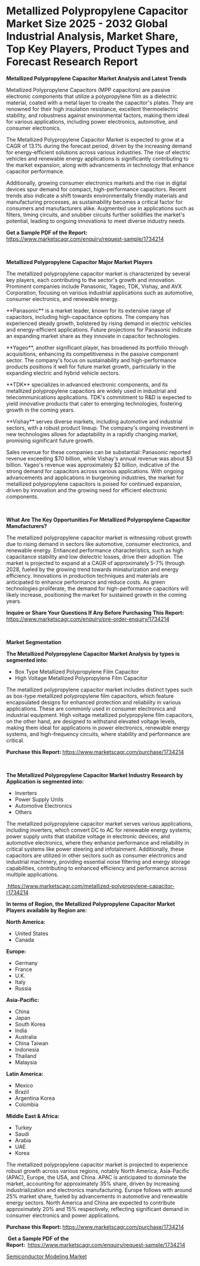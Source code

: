 <p><h1>Metallized Polypropylene Capacitor Market Size 2025 - 2032 Global Industrial Analysis, Market Share, Top Key Players, Product Types and Forecast Research Report</h1></p><p><strong>Metallized Polypropylene Capacitor Market Analysis and Latest Trends</strong></p>
<p><p>Metallized Polypropylene Capacitors (MPP capacitors) are passive electronic components that utilize a polypropylene film as a dielectric material, coated with a metal layer to create the capacitor's plates. They are renowned for their high insulation resistance, excellent thermoelectric stability, and robustness against environmental factors, making them ideal for various applications, including power electronics, automotive, and consumer electronics.</p><p>The Metallized Polypropylene Capacitor Market is expected to grow at a CAGR of 13.1% during the forecast period, driven by the increasing demand for energy-efficient solutions across various industries. The rise of electric vehicles and renewable energy applications is significantly contributing to the market expansion, along with advancements in technology that enhance capacitor performance. </p><p>Additionally, growing consumer electronics markets and the rise in digital devices spur demand for compact, high-performance capacitors. Recent trends also indicate a shift towards environmentally friendly materials and manufacturing processes, as sustainability becomes a critical factor for consumers and manufacturers alike. Augmented use in applications such as filters, timing circuits, and snubber circuits further solidifies the market's potential, leading to ongoing innovations to meet diverse industry needs.</p></p>
<p><strong>Get a Sample PDF of the Report:&nbsp;</strong> <a href="https://www.marketscagr.com/enquiry/request-sample/1734214?utm_campaign=1166&utm_medium=2&utm_source=Github&utm_content=ia&utm_term=11022025&utm_id=metallized-polypropylene-capacitor">https://www.marketscagr.com/enquiry/request-sample/1734214</a></p>
<p>&nbsp;</p>
<p><strong>Metallized Polypropylene Capacitor Major Market Players</strong></p>
<p><p>The metallized polypropylene capacitor market is characterized by several key players, each contributing to the sector's growth and innovation. Prominent companies include Panasonic, Yageo, TDK, Vishay, and AVX Corporation, focusing on various industrial applications such as automotive, consumer electronics, and renewable energy.</p><p>**Panasonic** is a market leader, known for its extensive range of capacitors, including high-capacitance options. The company has experienced steady growth, bolstered by rising demand in electric vehicles and energy-efficient applications. Future projections for Panasonic indicate an expanding market share as they innovate in capacitor technologies.</p><p>**Yageo**, another significant player, has broadened its portfolio through acquisitions, enhancing its competitiveness in the passive component sector. The company's focus on sustainability and high-performance products positions it well for future market growth, particularly in the expanding electric and hybrid vehicle sectors.</p><p>**TDK** specializes in advanced electronic components, and its metallized polypropylene capacitors are widely used in industrial and telecommunications applications. TDK's commitment to R&D is expected to yield innovative products that cater to emerging technologies, fostering growth in the coming years.</p><p>**Vishay** serves diverse markets, including automotive and industrial sectors, with a robust product lineup. The company's ongoing investment in new technologies allows for adaptability in a rapidly changing market, promising significant future growth.</p><p>Sales revenue for these companies can be substantial: Panasonic reported revenue exceeding $70 billion, while Vishay's annual revenue was about $3 billion. Yageo's revenue was approximately $2 billion, indicative of the strong demand for capacitors across various applications. With ongoing advancements and applications in burgeoning industries, the market for metallized polypropylene capacitors is poised for continued expansion, driven by innovation and the growing need for efficient electronic components.</p></p>
<p>&nbsp;</p>
<p><strong>What Are The Key Opportunities For Metallized Polypropylene Capacitor Manufacturers?</strong></p>
<p><p>The metallized polypropylene capacitor market is witnessing robust growth due to rising demand in sectors like automotive, consumer electronics, and renewable energy. Enhanced performance characteristics, such as high capacitance stability and low dielectric losses, drive their adoption. The market is projected to expand at a CAGR of approximately 5-7% through 2028, fueled by the growing trend towards miniaturization and energy efficiency. Innovations in production techniques and materials are anticipated to enhance performance and reduce costs. As green technologies proliferate, the demand for high-performance capacitors will likely increase, positioning the market for sustained growth in the coming years.</p></p>
<p><strong>Inquire or Share Your Questions If Any Before Purchasing This Report:</strong> <a href="https://www.marketscagr.com/enquiry/pre-order-enquiry/1734214?utm_campaign=1166&utm_medium=2&utm_source=Github&utm_content=ia&utm_term=11022025&utm_id=metallized-polypropylene-capacitor">https://www.marketscagr.com/enquiry/pre-order-enquiry/1734214</a></p>
<p>&nbsp;</p>
<p><strong>Market Segmentation</strong></p>
<p><strong>The Metallized Polypropylene Capacitor Market Analysis by types is segmented into:</strong></p>
<p><ul><li>Box Type Metallized Polypropylene Film Capacitor</li><li>High Voltage Metallized Polypropylene Film Capacitor</li></ul></p>
<p><p>The metallized polypropylene capacitor market includes distinct types such as box-type metallized polypropylene film capacitors, which feature encapsulated designs for enhanced protection and reliability in various applications. These are commonly used in consumer electronics and industrial equipment. High voltage metallized polypropylene film capacitors, on the other hand, are designed to withstand elevated voltage levels, making them ideal for applications in power electronics, renewable energy systems, and high-frequency circuits, where stability and performance are critical.</p></p>
<p><strong>Purchase this Report:&nbsp;</strong><a href="https://www.marketscagr.com/purchase/1734214?utm_campaign=1166&utm_medium=2&utm_source=Github&utm_content=ia&utm_term=11022025&utm_id=metallized-polypropylene-capacitor">https://www.marketscagr.com/purchase/1734214</a></p>
<p>&nbsp;</p>
<p><strong>The Metallized Polypropylene Capacitor Market Industry Research by Application is segmented into:</strong></p>
<p><ul><li>Inverters</li><li>Power Supply Units</li><li>Automotive Electronics</li><li>Others</li></ul></p>
<p><p>The metallized polypropylene capacitor market serves various applications, including inverters, which convert DC to AC for renewable energy systems; power supply units that stabilize voltage in electronic devices; and automotive electronics, where they enhance performance and reliability in critical systems like power steering and infotainment. Additionally, these capacitors are utilized in other sectors such as consumer electronics and industrial machinery, providing essential noise filtering and energy storage capabilities, contributing to enhanced efficiency and performance across multiple applications.</p></p>
<p><a href="https://www.marketscagr.com/metallized-polypropylene-capacitor-r1734214?utm_campaign=1166&utm_medium=2&utm_source=Github&utm_content=ia&utm_term=11022025&utm_id=metallized-polypropylene-capacitor">&nbsp;https://www.marketscagr.com/metallized-polypropylene-capacitor-r1734214</a></p>
<p><strong>In terms of Region, the Metallized Polypropylene Capacitor Market Players available by Region are:</strong></p>
<p>
    <p> <strong> North America: </strong>
        <ul>
            <li>United States</li>
            <li>Canada</li>
        </ul>
        </p> 
    <p> <strong> Europe: </strong>
        <ul>
            <li>Germany</li>
            <li>France</li>
            <li>U.K.</li>
            <li>Italy</li>
            <li>Russia</li>
        </ul>
        </p> 
    <p> <strong> Asia-Pacific: </strong>
        <ul>
            <li>China</li>
            <li>Japan</li>
            <li>South Korea</li>
            <li>India</li>
            <li>Australia</li>
            <li>China Taiwan</li>
            <li>Indonesia</li>
            <li>Thailand</li>
            <li>Malaysia</li>
        </ul>
        </p> 
    <p> <strong> Latin America: </strong>
        <ul>
            <li>Mexico</li>
            <li>Brazil</li>
            <li>Argentina Korea</li>
            <li>Colombia</li>
        </ul>
        </p> 
    <p> <strong> Middle East & Africa: </strong>
        <ul>
            <li>Turkey</li>
            <li>Saudi</li>
            <li>Arabia</li>
            <li>UAE</li>
            <li>Korea</li>
        </ul>
    </p>
    </p>
<p><p>The metallized polypropylene capacitor market is projected to experience robust growth across various regions, notably North America, Asia-Pacific (APAC), Europe, the USA, and China. APAC is anticipated to dominate the market, accounting for approximately 35% share, driven by increasing industrialization and electronics manufacturing. Europe follows with around 25% market share, fueled by advancements in automotive and renewable energy sectors. North America and China are expected to contribute approximately 20% and 15% respectively, reflecting significant demand in consumer electronics and power applications.</p></p>
<p><strong>Purchase this Report: </strong><a href="https://www.marketscagr.com/purchase/1734214?utm_campaign=1166&utm_medium=2&utm_source=Github&utm_content=ia&utm_term=11022025&utm_id=metallized-polypropylene-capacitor">https://www.marketscagr.com/purchase/1734214</a></p>
<p>&nbsp;<strong>Get a Sample PDF of the Report:&nbsp;&nbsp;</strong><a href="https://www.marketscagr.com/enquiry/request-sample/1734214?utm_campaign=1166&utm_medium=2&utm_source=Github&utm_content=ia&utm_term=11022025&utm_id=metallized-polypropylene-capacitor">https://www.marketscagr.com/enquiry/request-sample/1734214</a></p>
<p><strong></strong></p>
<p><p><a href="https://github.com/willjis/Market-Research-Report-List-1/blob/main/semiconductor-modeling-market.md?utm_campaign=1166&utm_medium=2&utm_source=Github&utm_content=ia&utm_term=11022025&utm_id=metallized-polypropylene-capacitor">Semiconductor Modeling Market</a></p></p>